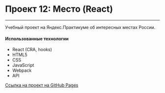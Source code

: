 # Проект 12: Место (React)
---
Учебный проект на Яндекс.Практикуме об интересных местах России.
#### Использованные технологии
* React (CRA, hooks)
* HTML5
* CSS
* JavaScript
* Webpack
* API

[Ссылка на проект на GitHub Pages](https://yanakozhevnikova.github.io/mesto-react/)
